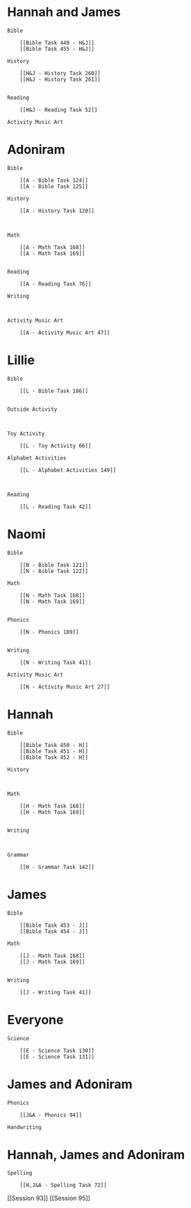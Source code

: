 # Hannah and James

	Bible

		[[Bible Task 449 - H&J]]
		[[Bible Task 455 - H&J]]

	History

		[[H&J - History Task 260]]
		[[H&J - History Task 261]]
		

	Reading

		[[H&J - Reading Task 52]]

	Activity Music Art

		
# Adoniram

	Bible

		[[A - Bible Task 124]]
		[[A - Bible Task 125]]

	History

		[[A - History Task 120]]
		
		

	Math

		[[A - Math Task 168]]
		[[A - Math Task 169]]
		

	Reading

		[[A - Reading Task 76]]

	Writing

		

	Activity Music Art

		[[A - Activity Music Art 47]]

# Lillie

	Bible

		[[L - Bible Task 186]]
		

	Outside Activity

		

	Toy Activity

		[[L - Toy Activity 66]]

	Alphabet Activities

		[[L - Alphabet Activities 149]]
		
		

	Reading

		[[L - Reading Task 42]]

# Naomi

	Bible

		[[N - Bible Task 121]]
		[[N - Bible Task 122]]

	Math

		[[N - Math Task 168]]
		[[N - Math Task 169]]
		

	Phonics

		[[N - Phonics 189]]
		

	Writing

		[[N - Writing Task 41]]

	Activity Music Art

		[[N - Activity Music Art 27]]

# Hannah

	Bible

		[[Bible Task 450 - H]]
		[[Bible Task 451 - H]]
		[[Bible Task 452 - H]]

	History

		

	Math

		[[H - Math Task 168]]
		[[H - Math Task 169]]
		

	Writing

		

	Grammar

		[[H - Grammar Task 142]]
		
		
# James

	Bible

		[[Bible Task 453 - J]]
		[[Bible Task 454 - J]]

	Math

		[[J - Math Task 168]]
		[[J - Math Task 169]]
		

	Writing

		[[J - Writing Task 41]]

# Everyone

	Science

		[[E - Science Task 130]]
		[[E - Science Task 131]]
# James and Adoniram

	Phonics

		[[J&A - Phonics 94]]

	Handwriting

		
# Hannah, James and Adoniram

	Spelling

		[[H,J&A - Spelling Task 72]]


[[Session 93]]
[[Session 95]]

